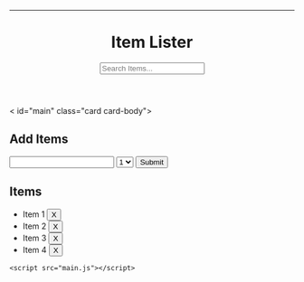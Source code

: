 ---
<!DOCTYPE html>
<html lang="en">

<head>
    <meta charset="UTF-8">
    <meta name="viewport" content="width=device-width, initial-scale=1.0">
    <meta http-equiv="X-UA-Compatible" content="ie=edge">
    <link rel="stylesheet" href="https://maxcdn.bootstrapcdn.com/bootstrap/4.0.0-beta/css/bootstrap.min.css"
        integrity="sha384-/Y6pD6FV/Vv2HJnA6t+vslU6fwYXjCFtcEpHbNJ0lyAFsXTsjBbfaDjzALeQsN6M" crossorigin="anonymous">
    <title>Item Lister</title>
</head>

<body>
    <header id="main-header" class="bg-success text-white p-4 mb-3">
        <div class="container">
            <div class="row">
                <div class="col-md-6">
                    <h1 id="header-title">Item Lister</h1>
                </div>
                <div class="col-md-6 align-self-center">
                    <input type="text" class="form-control" id="filter" placeholder="Search Items...">
                </div>
            </div>
        </div>
    </header>
    <div class="container">
        < id="main" class="card card-body">
            <h2 class="title">Add Items</h2>
            <form id="addform" class="form-inline mb-3">
                <input type="text" class="form-control mr-2">
                <select class="form-control mr-2">
                    <option value="1">1</option>
                    <option value="2">2</option>
                    <option value="3">3</option>
                </select>
                <input type="submit" class="btn btn-dark" value="Submit">
            </form>
            <h2 class="title">Items</h2>
            <ul id="items" class="list-group">
                <li class="list-group-item">Item 1 <button class="btn btn-danger btn-sm float-right delete">X</button>
                </li>
                <li class="list-group-item">Item 2 <button class="btn btn-danger btn-sm float-right delete">X</button>
                </li>
                <li class="list-group-item">Item 3 <button class="btn btn-danger btn-sm float-right delete">X</button>
                </li>
                <li class="list-group-item">Item 4 <button class="btn btn-danger btn-sm float-right delete">X</button>
                </li>
            </ul>
    </div>
    </div>

    <script src="main.js"></script>
</body>

</html>
